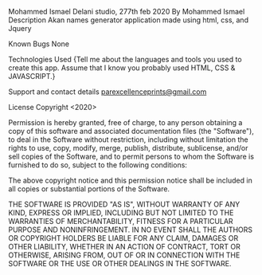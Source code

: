 Mohammed Ismael
Delani studio, 277th feb 2020
By Mohammed Ismael
Description
Akan names generator application made using html, css, and Jquery

Known Bugs
None

Technologies Used
{Tell me about the languages and tools you used to create this app. Assume that I know you probably used HTML, CSS & JAVASCRIPT.}

Support and contact details
parexcellenceprints@gmail.com

License
Copyright <2020>

Permission is hereby granted, free of charge, to any person obtaining a copy of this software and associated documentation files (the "Software"), to deal in the Software without restriction, including without limitation the rights to use, copy, modify, merge, publish, distribute, sublicense, and/or sell copies of the Software, and to permit persons to whom the Software is furnished to do so, subject to the following conditions:

The above copyright notice and this permission notice shall be included in all copies or substantial portions of the Software.

THE SOFTWARE IS PROVIDED "AS IS", WITHOUT WARRANTY OF ANY KIND, EXPRESS OR IMPLIED, INCLUDING BUT NOT LIMITED TO THE WARRANTIES OF MERCHANTABILITY, FITNESS FOR A PARTICULAR PURPOSE AND NONINFRINGEMENT. IN NO EVENT SHALL THE AUTHORS OR COPYRIGHT HOLDERS BE LIABLE FOR ANY CLAIM, DAMAGES OR OTHER LIABILITY, WHETHER IN AN ACTION OF CONTRACT, TORT OR OTHERWISE, ARISING FROM, OUT OF OR IN CONNECTION WITH THE SOFTWARE OR THE USE OR OTHER DEALINGS IN THE SOFTWARE.
